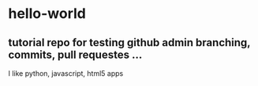 # hello-world

## tutorial repo for testing github admin branching, commits, pull requestes ...

I like python, javascript, html5 apps


